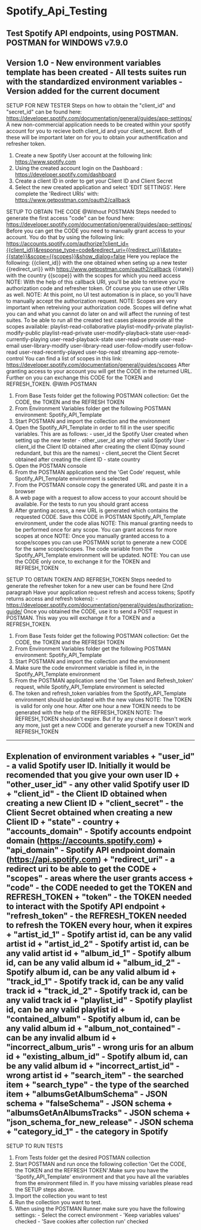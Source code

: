 # Spotify_Api_Testing
Test Spotify API endpoints, using POSTMAN.
POSTMAN for WINDOWS v7.9.0
------------------------------
Version 1.0
	- New environment variables template has been created
	- All tests suites run with the standardized environment variables
	- Version added for the current document
------------------------------
SETUP FOR NEW TESTER
Steps on how to obtain the "client_id" and "secret_id" can be found here: https://developer.spotify.com/documentation/general/guides/app-settings/
A new non-commercial application needs to be created within your spotify account for you to recieve both client_id and your client_secret. Both of these will be important later on for you to obtain your authentification
and refresher token.
1. Create a new Spotify User account at the following link: https://www.spotify.com
2. Using the created account login on the Dashboard : https://developer.spotify.com/dashboard
3. Create a client ID in order to get your Client ID and Client Secret
4. Select the new created application and select 'EDIT SETTINGS'. Here complete the 'Redirect URIs' with: https://www.getpostman.com/oauth2/callback

SETUP TO OBTAIN THE CODE
@Without POSTMAN
Steps needed to generate the first access "code" can be found here: https://developer.spotify.com/documentation/general/guides/app-settings/
Before you can get the CODE you need to manually grant access to your account. You do that by using the following link: 
	https://accounts.spotify.com/authorize?client_id={{client_id}}&response_type=code&redirect_uri={{redirect_uri}}&state={{state}}&scope={{scopes}}&show_dialog=false
Here you replace the following:
	{{client_id}} 		with 	 the one obtained when seting up a new tester
	{{redirect_uri}} 	with	 https://www.getpostman.com/oauth2/callback
	{{state}} 			with	 the country
	{{scope}} 			with	 the scopes for which you need access
NOTE: With the help of this callback URI, you'll be able to retrieve you're authorization code and refresher token. Of course you can use other URIs as well.
NOTE: At this point, no UI test automation is in place, so you'll have to manually accept the authorization request.
NOTE: Scopes are very important when retreiving your authorization code. Scopes will define what you can and what you cannot do later on and will affect the running of test suites.
To be able to run all the created test cases please provide all the scopes available: 
		playlist-read-collaborative playlist-modify-private playlist-modify-public 
		playlist-read-private user-modify-playback-state user-read-currently-playing 
		user-read-playback-state user-read-private user-read-email user-library-modify 
		user-library-read user-follow-modify user-follow-read user-read-recently-played 
		user-top-read streaming app-remote-control
You can find a list of scopes in this link: https://developer.spotify.com/documentation/general/guides/scopes
After granting access to your account you will get the CODE in the returned URL. Further on you can exchange this CODE for the TOKEN and REFRESH_TOKEN.
@With POSTMAN
1. From Base Tests folder get the following POSTMAN collection: Get the CODE, the TOKEN and the REFRESH TOKEN
2. From Environment Variables folder get the following POSTMAN environment: Spotify_API_Template
3. Start POSTMAN and import the collection and the environment
4. Open the Spotify_API_Template in order to fill in the user specific variables. This are as follows:
				- user_id 					the Spotify User created when setting up the new tester
				- other_user_id				any other valid Spotify User
				- client_id					the Client ID obtained after creating the client ID(may sound redundant, but this are the names)
				- client_secret				the Client Secret obtained after creating the client ID
				- state						country
5. Open the POSTMAN console
6. From the POSTMAN application send the 'Get Code' request, while Spotify_API_Template environment is selected
7. From the POSTMAN console copy the generated URL and paste it in a browser
8. A web page with a request to allow access to your account should be available. For the tests to run you should grant access
9. After granting access, a new URL is generated which contains the requested CODE. Save this CODE in POSTMAN Spotify_API_Template environment, under the code alias
NOTE: This manual granting needs to be performed once for any scope. You can grant access for more scopes at once
NOTE: Once you manually granted access to a scope/scopes you can use POSTMAN script to generate a new CODE for the same scope/scopes. The code variable from the Spotify_API_Template environment will be updated.
NOTE: You can use the CODE only once, to exchange it for the TOKEN and REFRESH_TOKEN
	
SETUP TO OBTAIN TOKEN AND REFRESH_TOKEN
Steps needed to generate the refresher token for a new user can be found here (2nd paragraph Have your application request refresh and access tokens; Spotify returns access and refresh tokens):
	- https://developer.spotify.com/documentation/general/guides/authorization-guide/
Once you obtained the CODE, use it to send a POST request in POSTMAN. This way you will exchange it for a TOKEN and a REFRESH_TOKEN.
1. From Base Tests folder get the following POSTMAN collection: Get the CODE, the TOKEN and the REFRESH TOKEN
2. From Environment Variables folder get the following POSTMAN environment: Spotify_API_Template
3. Start POSTMAN and import the collection and the environment
4. Make sure the code environment variable is filled in, in the Spotify_API_Template environment
5. From the POSTMAN application send the 'Get Token and Refresh_token' request, while Spotify_API_Template environment is selected
6. The token and refresh_token variables from the Spotify_API_Template environment should be updated with the new values
NOTE: The TOKEN is valid for only one hour. After one hour a new TOKEN needs to be generated with the help of the REFRESH_TOKEN
NOTE: The REFRESH_TOKEN shouldn't expire. But if by any chance it doesn't work any more, just get a new CODE and generate yourself a new TOKEN and REFRESH_TOKEN
------------------------------
Explenation of environment variables
	+ "user_id" 						- a valid Spotify user ID. Initially it would be recomended that you give your own user ID
	+ "other_user_id" 					- any other valid Spotify user ID
	+ "client_id"  						- the Client ID obtained when creating a new Client ID
	+ "client_secret"					- the Client Secret obtained when creating a new Client ID
	+ "state" 							- country
	+ "accounts_domain"					- Spotify accounts endpoint domain (https://accounts.spotify.com)
	+ "api_domain" 						- Spotify API endpoint domain (https://api.spotify.com)
	+ "redirect_uri"					- a redirect uri to be able to get the CODE
	+ "scopes"							- areas where the user grants access
	+ "code"							- the CODE needed to get the TOKEN and REFRESH_TOKEN
	+ "token"							- the TOKEN needed to interact with the Spotify API endpoint
	+ "refresh_token"					- the REFRESH_TOKEN needed to refresh the TOKEN every hour, when it expires
	+ "artist_id_1"						- Spotify artist id, can be any valid artist id
	+ "artist_id_2"						- Spotify artist id, can be any valid artist id
	+ "album_id_1"						- Spotify album id, can be any valid album id
	+ "album_id_2"						- Spotify album id, can be any valid album id
	+ "track_id_1"						- Spotify track id, can be any valid track id
	+ "track_id_2"						- Spotify track id, can be any valid track id
	+ "playlist_id"						- Spotify playlist id, can be any valid playlist id 
	+ "contained_album"					- Spotify album id, can be any valid album id
	+ "album_not_contained"				- can be any invalid album id
	+ "incorrect_album_uris"			- wrong uris for an album id
	+ "existing_album_id"				- Spotify album id, can be any valid album id
	+ "incorrect_artist_id"				- wrong artist id
	+ "search_item"						- the searched item
	+ "search_type"						- the type of the searched item
	+ "albumsGetAlbumSchema"			- JSON schema
	+ "falseSchema"						- JSON schema
	+ "albumsGetAnAlbumsTracks" 		- JSON schema
	+ "json_schema_for_new_release" 	- JSON schema
	+ "category_id_1"					- the category in Spotify
------------------------------
SETUP TO RUN TESTS
1. From Tests folder get the desired POSTMAN collection
2. Start POSTMAN and run once the following collection 'Get the CODE, the TOKEN and the REFRESH TOKEN'.Make sure you have the 'Spotify_API_Template' environment and that you have all the variables from the environment filled in.
If you have missing variables please read the SETUP steps above.
3. Import the collection you want to test
4. Run the collection you want to test.
5. When using the POSTMAN Runner make sure you have the following settings:
		- Select the correct environment
		- 'Keep variables values' checked
		- 'Save cookies after collection run' checked 